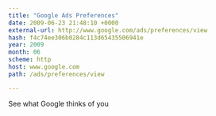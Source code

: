 ```yaml
---
title: "Google Ads Preferences"
date: 2009-06-23 21:48:10 +0000
external-url: http://www.google.com/ads/preferences/view
hash: f4c74ee306b0284c113d65435506941e
year: 2009
month: 06
scheme: http
host: www.google.com
path: /ads/preferences/view

---
```


See what Google thinks of you
